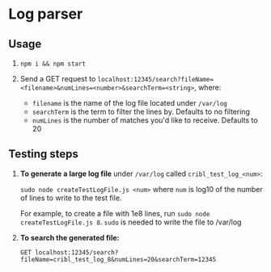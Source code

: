 # Log parser

## Usage

1. `npm i && npm start`
2. Send a GET request to `localhost:12345/search?fileName=<filename>&numLines=<number>&searchTerm=<string>`, where:

   - `filename` is the name of the log file located under `/var/log`
   - `searchTerm` is the term to filter the lines by. Defaults to no filtering
   - `numLines` is the number of matches you'd like to receive. Defaults to 20

## Testing steps

1. **To generate a large log file** under `/var/log` called `cribl_test_log_<num>`:

   `sudo node createTestLogFile.js <num>` where `num` is log10 of the number of lines to write to the test file.

   For example, to create a file with 1e8 lines, run `sudo node createTestLogFile.js 8`. `sudo` is needed to write the file to /var/log

2. **To search the generated file:**

   `GET localhost:12345/search?fileName=cribl_test_log_8&numLines=20&searchTerm=12345`
